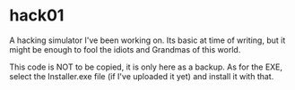 # hack01

A hacking simulator I've been working on. Its basic at time of writing, but it might be enough to fool the idiots and Grandmas of this world.

This code is NOT to be copied, it is only here as a backup. As for the EXE, select the Installer.exe file (if I've uploaded it yet) and install it with that.
 
